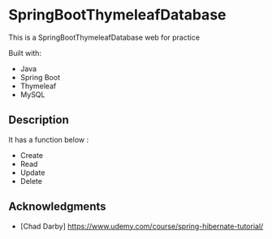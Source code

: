 # SpringBootThymeleafDatabase
 
This is a SpringBootThymeleafDatabase web for practice 

Built with:   
    
- Java     
- Spring Boot 
- Thymeleaf 
- MySQL      
 
## Description
  
It has a function below :   
    
- Create  
- Read 
- Update  
- Delete 
  
## Acknowledgments 
 
* [Chad Darby] https://www.udemy.com/course/spring-hibernate-tutorial/ 
 
 
